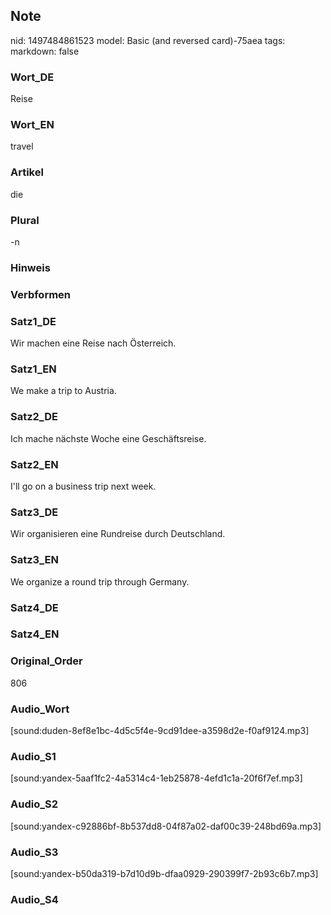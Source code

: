 ## Note
nid: 1497484861523
model: Basic (and reversed card)-75aea
tags: 
markdown: false

### Wort_DE
Reise

### Wort_EN
travel

### Artikel
die

### Plural
-n

### Hinweis


### Verbformen


### Satz1_DE
Wir machen eine Reise nach Österreich.

### Satz1_EN
We make a trip to Austria.

### Satz2_DE
Ich mache nächste Woche eine Geschäftsreise.

### Satz2_EN
I'll go on a business trip next week.

### Satz3_DE
Wir organisieren eine Rundreise durch Deutschland.

### Satz3_EN
We organize a round trip through Germany.

### Satz4_DE


### Satz4_EN


### Original_Order
806

### Audio_Wort
[sound:duden-8ef8e1bc-4d5c5f4e-9cd91dee-a3598d2e-f0af9124.mp3]

### Audio_S1
[sound:yandex-5aaf1fc2-4a5314c4-1eb25878-4efd1c1a-20f6f7ef.mp3]

### Audio_S2
[sound:yandex-c92886bf-8b537dd8-04f87a02-daf00c39-248bd69a.mp3]

### Audio_S3
[sound:yandex-b50da319-b7d10d9b-dfaa0929-290399f7-2b93c6b7.mp3]

### Audio_S4

